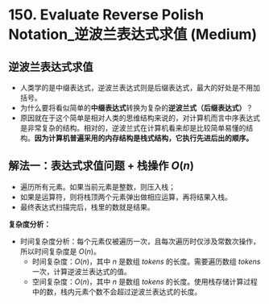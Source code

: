 # 150. Evaluate Reverse Polish Notation_逆波兰表达式求值 (Medium)

## 逆波兰表达式求值
- 人类学的是中缀表达式，逆波兰表达式则是后缀表达式，最大的好处是不用加括号。
- 为什么要将看似简单的**中缀表达式**转换为复杂的**逆波兰式（后缀表达式）**？
- 原因就在于这个简单是相对人类的思维结构来说的，对计算机而言中序表达式是非常复杂的结构。相对的，逆波兰式在计算机看来却是比较简单易懂的结构。**因为计算机普遍采用的内存结构是栈式结构，它执行先进后出的顺序。**

## 解法一：表达式求值问题 + 栈操作  $O(n)$

- 遍历所有元素。如果当前元素是整数，则压入栈；
- 如果是运算符，则将栈顶两个元素弹出做相应运算，再将结果入栈。
- 最终表达式扫描完后，栈里的数就是结果。

**复杂度分析：**
- 时间复杂度分析：每个元素仅被遍历一次，且每次遍历时仅涉及常数次操作，所以时间复杂度是 $O(n)$。
  - 时间复杂度：$O(n)$，其中 $n$ 是数组 $\textit{tokens}$ 的长度。需要遍历数组 $\textit{tokens}$ 一次，计算逆波兰表达式的值。
  - 空间复杂度：$O(n)$，其中 $n$  是数组 $\textit{tokens}$ 的长度。使用栈存储计算过程中的数，栈内元素个数不会超过逆波兰表达式的长度。
